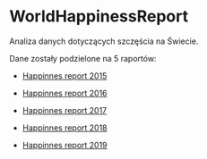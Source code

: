 # WorldHappinessReport

Analiza danych dotyczących szczęścia na Świecie.

Dane zostały podzielone na 5 raportów:

* [Happinnes report 2015](https://github.com/ArminD93/WorldHappinessReport/blob/dev_Report2015/WorldHappinessReport_2015.ipynb)

* [Happinnes report 2016](https://github.com/ArminD93/WorldHappinessReport/blob/dev_Report2016/WorldHappinessReport_2016.ipynb)

* [Happinnes report 2017](https://github.com/ArminD93/WorldHappinessReport/blob/dev_Report2017/WorldHappinessReport_2017.ipynb)

* [Happinnes report 2018](https://github.com/ArminD93/WorldHappinessReport/blob/dev_Report2018/WorldHappinessReport_2018.ipynb)

* [Happinnes report 2019](https://github.com/ArminD93/WorldHappinessReport/blob/dev_Report2019/WorldHappinessReport_2019.ipynb)
